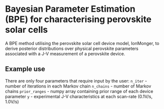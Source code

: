 # Bayesian Parameter Estimation (BPE) for characterising perovskite solar cells

A BPE method utilising the perovskite solar cell device model, IonMonger, to derive posterior distributions over physical perovskite parameters associated with a J-V measurement of a perovskite device.

## Example use
There are only four parameters that require input by the user:
`n_iter` - number of iterations in each Markov chain
`n_chains` - number of Markov chains
`prior_ranges` - numpy array containing prior range of each device parameter
`y` - experimental J-V characteristics at each scan-rate (0.1V/s, 1.0V/s)
